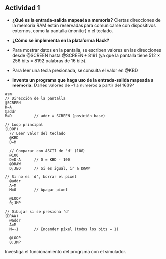 ## Actividad 1
- **¿Qué es la entrada-salida mapeada a memoria?** 
Ciertas direcciones de la memoria RAM están reservadas para comunicarse con dispositivos externos, como la pantalla (monitor) o el teclado.

- **¿Cómo se implementa en la plataforma Hack?**
 - Para mostrar datos en la pantalla, se escriben valores en las direcciones desde @SCREEN hasta @SCREEN + 8191 (ya que la pantalla tiene 512 × 256 bits = 8192 palabras de 16 bits).

 - Para leer una tecla presionada, se consulta el valor en @KBD


- **Inventa un programa que haga uso de la entrada-salida mapeada a memoria.**
Darles valores de -1 a numeros a partir del 16384

```
asm
// Dirección de la pantalla
@SCREEN
D=A
@addr
M=D          // addr = SCREEN (posición base)

// Loop principal
(LOOP)
  // Leer valor del teclado
  @KBD
  D=M

  // Comparar con ASCII de 'd' (100)
  @100
  D=D-A      // D = KBD - 100
  @DRAW
  D;JEQ      // Si es igual, ir a DRAW

// Si no es 'd', borrar el pixel
  @addr
  A=M
  M=0        // Apagar píxel

  @LOOP
  0;JMP

// Dibujar si se presiona 'd'
(DRAW)
  @addr
  A=M
  M=-1       // Encender píxel (todos los bits = 1)

  @LOOP
  0;JMP

``` 
Investiga el funcionamiento del programa con el simulador.